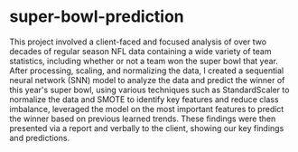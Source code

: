 # super-bowl-prediction
This project involved a client-faced and focused analysis of over two decades of regular season NFL data containing a wide variety of team statistics, including whether or not a team won the super bowl that year. After processing, scaling, and normalizing the data, I created a sequential neural network (SNN) model to analyze the data and predict the winner of this year's super bowl, using various techniques such as StandardScaler to normalize the data and SMOTE to identify key features and reduce class imbalance, leveraged the model on the most important features to predict the winner based on previous learned trends. These findings were then presented via a report and verbally to the client, showing our key findings and predictions.
